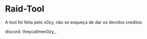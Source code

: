 # Raid-Tool
A tool foi feita pelo x0zy, não se esqueça de dar os devidos creditos

discord: theycallmex0zy_.
